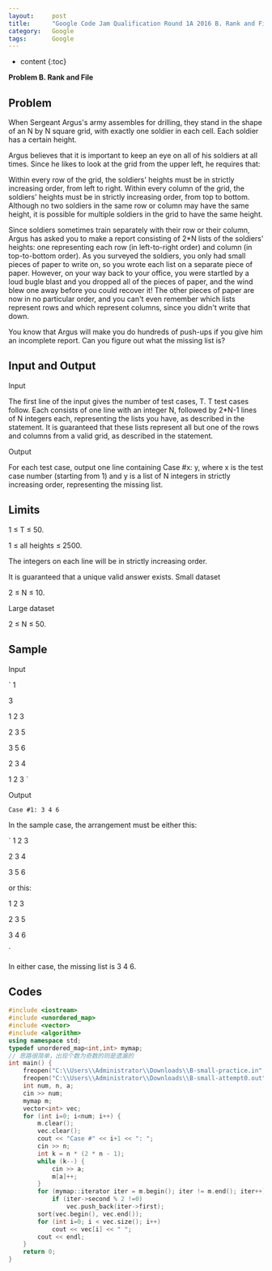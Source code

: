 ```yaml
---
layout:     post
title:      "Google Code Jam Qualification Round 1A 2016 B. Rank and File"
category:   Google
tags:       Google
---
```


* content
{:toc}

**Problem B. Rank and File**

## Problem

When Sergeant Argus's army assembles for drilling, they stand in the shape of an N by N square grid, with exactly one soldier in each cell. Each soldier has a certain height.

Argus believes that it is important to keep an eye on all of his soldiers at all times. Since he likes to look at the grid from the upper left, he requires that:

Within every row of the grid, the soldiers' heights must be in strictly increasing order, from left to right.
Within every column of the grid, the soldiers' heights must be in strictly increasing order, from top to bottom.
Although no two soldiers in the same row or column may have the same height, it is possible for multiple soldiers in the grid to have the same height.

Since soldiers sometimes train separately with their row or their column, Argus has asked you to make a report consisting of 2*N lists of the soldiers' heights: one representing each row (in left-to-right order) and column (in top-to-bottom order). As you surveyed the soldiers, you only had small pieces of paper to write on, so you wrote each list on a separate piece of paper. However, on your way back to your office, you were startled by a loud bugle blast and you dropped all of the pieces of paper, and the wind blew one away before you could recover it! The other pieces of paper are now in no particular order, and you can't even remember which lists represent rows and which represent columns, since you didn't write that down.

You know that Argus will make you do hundreds of push-ups if you give him an incomplete report. Can you figure out what the missing list is?

## Input and Output

Input

The first line of the input gives the number of test cases, T. T test cases follow. Each consists of one line with an integer N, followed by 2*N-1 lines of N integers each, representing the lists you have, as described in the statement. It is guaranteed that these lists represent all but one of the rows and columns from a valid grid, as described in the statement.

Output

For each test case, output one line containing Case #x: y, where x is the test case number (starting from 1) and y is a list of N integers in strictly increasing order, representing the missing list.

## Limits

1 ≤ T ≤ 50.

1 ≤ all heights ≤ 2500.

The integers on each line will be in strictly increasing order.

It is guaranteed that a unique valid answer exists.
Small dataset

2 ≤ N ≤ 10.

Large dataset

2 ≤ N ≤ 50.

## Sample

Input 

` 
1

3

1 2 3

2 3 5

3 5 6

2 3 4

1 2 3
`

 	
Output 

`
Case #1: 3 4 6
`

In the sample case, the arrangement must be either this:

`
1 2 3

2 3 4

3 5 6

or this:

1 2 3

2 3 5

3 4 6

`

In either case, the missing list is 3 4 6.

## Codes

```cpp
#include <iostream>
#include <unordered_map>
#include <vector>
#include <algorithm>
using namespace std;
typedef unordered_map<int,int> mymap;
// 思路很简单，出现个数为奇数的则是遗漏的
int main() {
    freopen("C:\\Users\\Administrator\\Downloads\\B-small-practice.in","r",stdin);
    freopen("C:\\Users\\Administrator\\Downloads\\B-small-attempt0.out","w",stdout);
    int num, n, a;
    cin >> num;
    mymap m;
    vector<int> vec;
    for (int i=0; i<num; i++) {
        m.clear();
        vec.clear();
        cout << "Case #" << i+1 << ": ";
        cin >> n;
        int k = n * (2 * n - 1);
        while (k--) {
            cin >> a;
            m[a]++;
        }
        for (mymap::iterator iter = m.begin(); iter != m.end(); iter++)
            if (iter->second % 2 !=0)
                vec.push_back(iter->first);
        sort(vec.begin(), vec.end());
        for (int i=0; i < vec.size(); i++)
            cout << vec[i] << " ";
        cout << endl;
    }
    return 0;
}
```